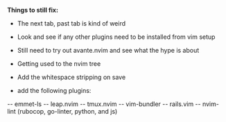 **Things to still fix:**

- The next tab, past tab is kind of weird

- Look and see if any other plugins need to be installed from vim setup

- Still need to try out avante.nvim and see what the hype is about

- Getting used to the nvim tree 

- Add the whitespace stripping on save

- add the following plugins:

-- emmet-ls
-- leap.nvim 
-- tmux.nvim
-- vim-bundler
-- rails.vim
-- nvim-lint (rubocop, go-linter, python, and js) 
